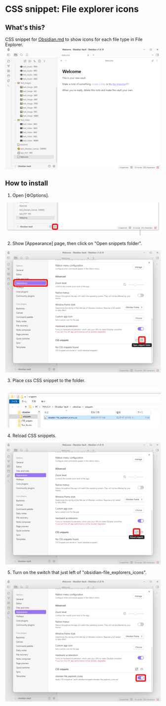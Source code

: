 # CSS snippet: File explorer icons
## What's this?
CSS snippet for [Obsidian.md](https://obsidian.md/) to show  icons for each file type in File Explorer.
![](/image/01preview.png)

## How to install

1. Open \[⚙Options\].

![](/image/02Option.png)

2. Show [Appearance] page, then click on "Open snippets folder".

![](/image/03Open_Snippets_Folder.png)

3. Place css CSS snippet to the folder.

![](/image/04place_css_snippet.png)

4. Reload CSS snippets.

![](/image/05Reload_snippets.png)

5. Turn on the switch that just left of "obsidian-file_explorers_icons".

![](/image/06enable_snippet.png)
